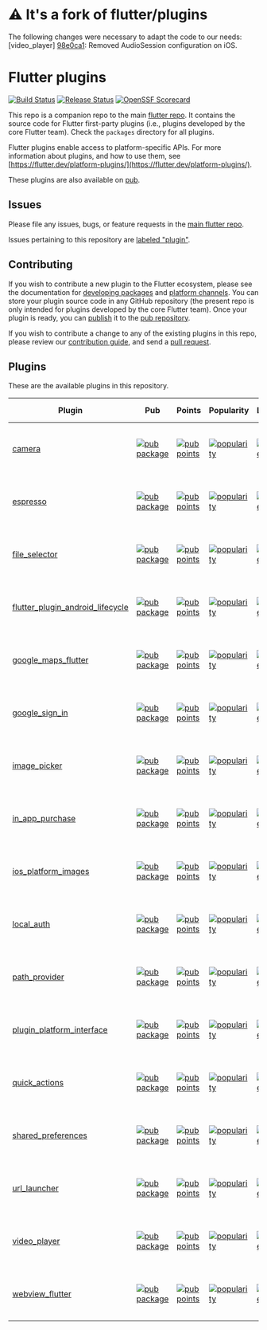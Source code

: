 # :warning: It's a fork of flutter/plugins
The following changes were necessary to adapt the code to our needs:
[video_player] [98e0ca1](https://github.com/indaband/flutter_plugins/commit/98e0ca1fa4282a6b6c4277edf5ecb7ed6391f807): Removed AudioSession configuration on iOS.

# Flutter plugins

[![Build Status](https://api.cirrus-ci.com/github/flutter/plugins.svg)](https://cirrus-ci.com/github/flutter/plugins/main)
[![Release Status](https://github.com/flutter/plugins/actions/workflows/release.yml/badge.svg)](https://github.com/flutter/plugins/actions/workflows/release.yml)
[![OpenSSF Scorecard](https://api.securityscorecards.dev/projects/github.com/flutter/plugins/badge)](https://api.securityscorecards.dev/projects/github.com/flutter/plugins)

This repo is a companion repo to the main [flutter
repo](https://github.com/flutter/flutter). It contains the source code for
Flutter first-party plugins (i.e., plugins developed by the core Flutter team).
Check the `packages` directory for all plugins.

Flutter plugins enable access to platform-specific APIs. For more information
about plugins, and how to use them, see
[https://flutter.dev/platform-plugins/](https://flutter.dev/platform-plugins/).

These plugins are also available on
[pub](https://pub.dev/flutter/packages).

## Issues

Please file any issues, bugs, or feature requests in the [main flutter
repo](https://github.com/flutter/flutter/issues/new).

Issues pertaining to this repository are [labeled
"plugin"](https://github.com/flutter/flutter/issues?q=is%3Aopen+is%3Aissue+label%3Aplugin).

## Contributing

If you wish to contribute a new plugin to the Flutter ecosystem, please
see the documentation for [developing packages](https://flutter.dev/developing-packages/) and
[platform channels](https://flutter.dev/platform-channels/). You can store
your plugin source code in any GitHub repository (the present repo is only
intended for plugins developed by the core Flutter team). Once your plugin
is ready, you can [publish](https://flutter.dev/developing-packages/#publish) it
to the [pub repository](https://pub.dev/).

If you wish to contribute a change to any of the existing plugins in this repo,
please review our [contribution guide](https://github.com/flutter/plugins/blob/main/CONTRIBUTING.md),
and send a [pull request](https://github.com/flutter/plugins/pulls).

## Plugins
These are the available plugins in this repository.

| Plugin | Pub | Points | Popularity | Likes | Issues | Pull requests |
|--------|-----|--------|------------|-------|--------|---------------|
| [camera](./packages/camera/) | [![pub package](https://img.shields.io/pub/v/camera.svg)](https://pub.dev/packages/camera) | [![pub points](https://img.shields.io/pub/points/camera)](https://pub.dev/packages/camera/score) | [![popularity](https://img.shields.io/pub/popularity/camera)](https://pub.dev/packages/camera/score) | [![likes](https://img.shields.io/pub/likes/camera)](https://pub.dev/packages/camera/score) | [![GitHub issues by-label](https://img.shields.io/github/issues/flutter/flutter/p:%20camera?label=)](https://github.com/flutter/flutter/labels/p%3A%20camera) | [![GitHub pull requests by-label](https://img.shields.io/github/issues-pr/flutter/plugins/p:%20camera?label=)](https://github.com/flutter/plugins/labels/p%3A%20camera) |
| [espresso](./packages/espresso/) | [![pub package](https://img.shields.io/pub/v/espresso.svg)](https://pub.dev/packages/espresso) | [![pub points](https://img.shields.io/pub/points/espresso)](https://pub.dev/packages/espresso/score) | [![popularity](https://img.shields.io/pub/popularity/espresso)](https://pub.dev/packages/espresso/score) | [![likes](https://img.shields.io/pub/likes/espresso)](https://pub.dev/packages/espresso/score) | [![GitHub issues by-label](https://img.shields.io/github/issues/flutter/flutter/p:%20espresso?label=)](https://github.com/flutter/flutter/labels/p%3A%20espresso) | [![GitHub pull requests by-label](https://img.shields.io/github/issues-pr/flutter/plugins/p:%20espresso?label=)](https://github.com/flutter/plugins/labels/p%3A%20espresso) |
| [file_selector](./packages/file_selector/) | [![pub package](https://img.shields.io/pub/v/file_selector.svg)](https://pub.dev/packages/file_selector) | [![pub points](https://img.shields.io/pub/points/file_selector)](https://pub.dev/packages/file_selector/score) | [![popularity](https://img.shields.io/pub/popularity/file_selector)](https://pub.dev/packages/file_selector/score) | [![likes](https://img.shields.io/pub/likes/file_selector)](https://pub.dev/packages/file_selector/score) | [![GitHub issues by-label](https://img.shields.io/github/issues/flutter/flutter/p:%20file_selector?label=)](https://github.com/flutter/flutter/labels/p%3A%20file_selector) | [![GitHub pull requests by-label](https://img.shields.io/github/issues-pr/flutter/plugins/p:%20file_selector?label=)](https://github.com/flutter/plugins/labels/p%3A%20file_selector) |
| [flutter_plugin_android_lifecycle](./packages/flutter_plugin_android_lifecycle/) | [![pub package](https://img.shields.io/pub/v/flutter_plugin_android_lifecycle.svg)](https://pub.dev/packages/flutter_plugin_android_lifecycle) | [![pub points](https://img.shields.io/pub/points/flutter_plugin_android_lifecycle)](https://pub.dev/packages/flutter_plugin_android_lifecycle/score) | [![popularity](https://img.shields.io/pub/popularity/flutter_plugin_android_lifecycle)](https://pub.dev/packages/flutter_plugin_android_lifecycle/score) | [![likes](https://img.shields.io/pub/likes/flutter_plugin_android_lifecycle)](https://pub.dev/packages/flutter_plugin_android_lifecycle/score) | [![GitHub issues by-label](https://img.shields.io/github/issues/flutter/flutter/p:%20flutter_plugin_android_lifecycle?label=)](https://github.com/flutter/flutter/labels/p%3A%20flutter_plugin_android_lifecycle) | [![GitHub pull requests by-label](https://img.shields.io/github/issues-pr/flutter/plugins/p:%20flutter_plugin_android_lifecycle?label=)](https://github.com/flutter/plugins/labels/p%3A%20flutter_plugin_android_lifecycle) |
| [google_maps_flutter](./packages/google_maps_flutter) | [![pub package](https://img.shields.io/pub/v/google_maps_flutter.svg)](https://pub.dev/packages/google_maps_flutter) | [![pub points](https://img.shields.io/pub/points/google_maps_flutter)](https://pub.dev/packages/google_maps_flutter/score) | [![popularity](https://img.shields.io/pub/popularity/google_maps_flutter)](https://pub.dev/packages/google_maps_flutter/score) | [![likes](https://img.shields.io/pub/likes/google_maps_flutter)](https://pub.dev/packages/google_maps_flutter/score) | [![GitHub issues by-label](https://img.shields.io/github/issues/flutter/flutter/p:%20maps?label=)](https://github.com/flutter/flutter/labels/p%3A%20maps) | [![GitHub pull requests by-label](https://img.shields.io/github/issues-pr/flutter/plugins/p:%20google_maps_flutter?label=)](https://github.com/flutter/plugins/labels/p%3A%20google_maps_flutter) |
| [google_sign_in](./packages/google_sign_in/) | [![pub package](https://img.shields.io/pub/v/google_sign_in.svg)](https://pub.dev/packages/google_sign_in) | [![pub points](https://img.shields.io/pub/points/google_sign_in)](https://pub.dev/packages/google_sign_in/score) | [![popularity](https://img.shields.io/pub/popularity/google_sign_in)](https://pub.dev/packages/google_sign_in/score) | [![likes](https://img.shields.io/pub/likes/google_sign_in)](https://pub.dev/packages/google_sign_in/score) | [![GitHub issues by-label](https://img.shields.io/github/issues/flutter/flutter/p:%20google_sign_in?label=)](https://github.com/flutter/flutter/labels/p%3A%20google_sign_in) | [![GitHub pull requests by-label](https://img.shields.io/github/issues-pr/flutter/plugins/p:%20google_sign_in?label=)](https://github.com/flutter/plugins/labels/p%3A%20google_sign_in) |
| [image_picker](./packages/image_picker/) | [![pub package](https://img.shields.io/pub/v/image_picker.svg)](https://pub.dev/packages/image_picker) | [![pub points](https://img.shields.io/pub/points/image_picker)](https://pub.dev/packages/image_picker/score) | [![popularity](https://img.shields.io/pub/popularity/image_picker)](https://pub.dev/packages/image_picker/score) | [![likes](https://img.shields.io/pub/likes/image_picker)](https://pub.dev/packages/image_picker/score) | [![GitHub issues by-label](https://img.shields.io/github/issues/flutter/flutter/p:%20image_picker?label=)](https://github.com/flutter/flutter/labels/p%3A%20image_picker) | [![GitHub pull requests by-label](https://img.shields.io/github/issues-pr/flutter/plugins/p:%20image_picker?label=)](https://github.com/flutter/plugins/labels/p%3A%20image_picker) |
| [in_app_purchase](./packages/in_app_purchase/) | [![pub package](https://img.shields.io/pub/v/in_app_purchase.svg)](https://pub.dev/packages/in_app_purchase) | [![pub points](https://img.shields.io/pub/points/in_app_purchase)](https://pub.dev/packages/in_app_purchase/score) | [![popularity](https://img.shields.io/pub/popularity/in_app_purchase)](https://pub.dev/packages/in_app_purchase/score) | [![likes](https://img.shields.io/pub/likes/in_app_purchase)](https://pub.dev/packages/in_app_purchase/score) | [![GitHub issues by-label](https://img.shields.io/github/issues/flutter/flutter/p:%20in_app_purchase?label=)](https://github.com/flutter/flutter/labels/p%3A%20in_app_purchase) | [![GitHub pull requests by-label](https://img.shields.io/github/issues-pr/flutter/plugins/p:%20in_app_purchase?label=)](https://github.com/flutter/plugins/labels/p%3A%20in_app_purchase) |
| [ios_platform_images](./packages/ios_platform_images/) | [![pub package](https://img.shields.io/pub/v/ios_platform_images.svg)](https://pub.dev/packages/ios_platform_images) | [![pub points](https://img.shields.io/pub/points/ios_platform_images)](https://pub.dev/packages/ios_platform_images/score) | [![popularity](https://img.shields.io/pub/popularity/ios_platform_images)](https://pub.dev/packages/ios_platform_images/score) | [![likes](https://img.shields.io/pub/likes/ios_platform_images)](https://pub.dev/packages/ios_platform_images/score) | [![GitHub issues by-label](https://img.shields.io/github/issues/flutter/flutter/p:%20ios_platform_images?label=)](https://github.com/flutter/flutter/labels/p%3A%20ios_platform_images) | [![GitHub pull requests by-label](https://img.shields.io/github/issues-pr/flutter/plugins/p:%20ios_platform_images?label=)](https://github.com/flutter/plugins/labels/p%3A%20ios_platform_images) |
| [local_auth](./packages/local_auth/) | [![pub package](https://img.shields.io/pub/v/local_auth.svg)](https://pub.dev/packages/local_auth) | [![pub points](https://img.shields.io/pub/points/local_auth)](https://pub.dev/packages/local_auth/score) | [![popularity](https://img.shields.io/pub/popularity/local_auth)](https://pub.dev/packages/local_auth/score) | [![likes](https://img.shields.io/pub/likes/local_auth)](https://pub.dev/packages/local_auth/score) | [![GitHub issues by-label](https://img.shields.io/github/issues/flutter/flutter/p:%20local_auth?label=)](https://github.com/flutter/flutter/labels/p%3A%20local_auth) | [![GitHub pull requests by-label](https://img.shields.io/github/issues-pr/flutter/plugins/p:%20local_auth?label=)](https://github.com/flutter/plugins/labels/p%3A%20local_auth) |
| [path_provider](./packages/path_provider/) | [![pub package](https://img.shields.io/pub/v/path_provider.svg)](https://pub.dev/packages/path_provider) | [![pub points](https://img.shields.io/pub/points/path_provider)](https://pub.dev/packages/path_provider/score) | [![popularity](https://img.shields.io/pub/popularity/path_provider)](https://pub.dev/packages/path_provider/score) | [![likes](https://img.shields.io/pub/likes/path_provider)](https://pub.dev/packages/path_provider/score) | [![GitHub issues by-label](https://img.shields.io/github/issues/flutter/flutter/p:%20path_provider?label=)](https://github.com/flutter/flutter/labels/p%3A%20path_provider) | [![GitHub pull requests by-label](https://img.shields.io/github/issues-pr/flutter/plugins/p:%20path_provider?label=)](https://github.com/flutter/plugins/labels/p%3A%20path_provider) |
| [plugin_platform_interface](./packages/plugin_platform_interface/) | [![pub package](https://img.shields.io/pub/v/plugin_platform_interface.svg)](https://pub.dev/packages/plugin_platform_interface) | [![pub points](https://img.shields.io/pub/points/plugin_platform_interface)](https://pub.dev/packages/plugin_platform_interface/score) | [![popularity](https://img.shields.io/pub/popularity/plugin_platform_interface)](https://pub.dev/packages/plugin_platform_interface/score) | [![likes](https://img.shields.io/pub/likes/plugin_platform_interface)](https://pub.dev/packages/plugin_platform_interface/score) | [![GitHub issues by-label](https://img.shields.io/github/issues/flutter/flutter/p:%20plugin_platform_interface?label=)](https://github.com/flutter/flutter/labels/p%3A%20plugin_platform_interface) | [![GitHub pull requests by-label](https://img.shields.io/github/issues-pr/flutter/plugins/p:%20plugin_platform_interface?label=)](https://github.com/flutter/plugins/labels/p%3A%20plugin_platform_interface) |
| [quick_actions](./packages/quick_actions/) | [![pub package](https://img.shields.io/pub/v/quick_actions.svg)](https://pub.dev/packages/quick_actions) | [![pub points](https://img.shields.io/pub/points/quick_actions)](https://pub.dev/packages/quick_actions/score) | [![popularity](https://img.shields.io/pub/popularity/quick_actions)](https://pub.dev/packages/quick_actions/score) | [![likes](https://img.shields.io/pub/likes/quick_actions)](https://pub.dev/packages/quick_actions/score) | [![GitHub issues by-label](https://img.shields.io/github/issues/flutter/flutter/p:%20quick_actions?label=)](https://github.com/flutter/flutter/labels/p%3A%20quick_actions) | [![GitHub pull requests by-label](https://img.shields.io/github/issues-pr/flutter/plugins/p:%20quick_actions?label=)](https://github.com/flutter/plugins/labels/p%3A%20quick_actions) |
| [shared_preferences](./packages/shared_preferences/) | [![pub package](https://img.shields.io/pub/v/shared_preferences.svg)](https://pub.dev/packages/shared_preferences) | [![pub points](https://img.shields.io/pub/points/shared_preferences)](https://pub.dev/packages/shared_preferences/score) | [![popularity](https://img.shields.io/pub/popularity/shared_preferences)](https://pub.dev/packages/shared_preferences/score) | [![likes](https://img.shields.io/pub/likes/shared_preferences)](https://pub.dev/packages/shared_preferences/score) | [![GitHub issues by-label](https://img.shields.io/github/issues/flutter/flutter/p:%20shared_preferences?label=)](https://github.com/flutter/flutter/labels/p%3A%20shared_preferences) | [![GitHub pull requests by-label](https://img.shields.io/github/issues-pr/flutter/plugins/p:%20shared_preferences?label=)](https://github.com/flutter/plugins/labels/p%3A%20shared_preferences) |
| [url_launcher](./packages/url_launcher/) | [![pub package](https://img.shields.io/pub/v/url_launcher.svg)](https://pub.dev/packages/url_launcher) | [![pub points](https://img.shields.io/pub/points/url_launcher)](https://pub.dev/packages/url_launcher/score) | [![popularity](https://img.shields.io/pub/popularity/url_launcher)](https://pub.dev/packages/url_launcher/score) | [![likes](https://img.shields.io/pub/likes/url_launcher)](https://pub.dev/packages/url_launcher/score) | [![GitHub issues by-label](https://img.shields.io/github/issues/flutter/flutter/p:%20url_launcher?label=)](https://github.com/flutter/flutter/labels/p%3A%20url_launcher) | [![GitHub pull requests by-label](https://img.shields.io/github/issues-pr/flutter/plugins/p:%20url_launcher?label=)](https://github.com/flutter/plugins/labels/p%3A%20url_launcher) |
| [video_player](./packages/video_player/) | [![pub package](https://img.shields.io/pub/v/video_player.svg)](https://pub.dev/packages/video_player) | [![pub points](https://img.shields.io/pub/points/video_player)](https://pub.dev/packages/video_player/score) | [![popularity](https://img.shields.io/pub/popularity/video_player)](https://pub.dev/packages/video_player/score) | [![likes](https://img.shields.io/pub/likes/video_player)](https://pub.dev/packages/video_player/score) | [![GitHub issues by-label](https://img.shields.io/github/issues/flutter/flutter/p:%20video_player?label=)](https://github.com/flutter/flutter/labels/p%3A%20video_player) | [![GitHub pull requests by-label](https://img.shields.io/github/issues-pr/flutter/plugins/p:%20video_player?label=)](https://github.com/flutter/plugins/labels/p%3A%20video_player) |
| [webview_flutter](./packages/webview_flutter/) | [![pub package](https://img.shields.io/pub/v/webview_flutter.svg)](https://pub.dev/packages/webview_flutter) | [![pub points](https://img.shields.io/pub/points/webview_flutter)](https://pub.dev/packages/webview_flutter/score) | [![popularity](https://img.shields.io/pub/popularity/webview_flutter)](https://pub.dev/packages/webview_flutter/score) | [![likes](https://img.shields.io/pub/likes/webview_flutter)](https://pub.dev/packages/webview_flutter/score) | [![GitHub issues by-label](https://img.shields.io/github/issues/flutter/flutter/p:%20webview?label=)](https://github.com/flutter/flutter/labels/p%3A%20webview) | [![GitHub pull requests by-label](https://img.shields.io/github/issues-pr/flutter/plugins/p:%20webview_flutter?label=)](https://github.com/flutter/plugins/labels/p%3A%20webview_flutter) |
